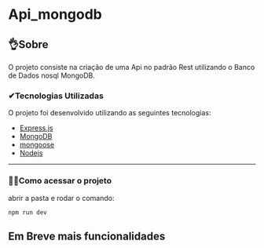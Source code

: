 # Api_mongodb



##   👌Sobre
O projeto consiste na criação de uma Api no padrão Rest utilizando o Banco de Dados nosql MongoDB.



###  ✔Tecnologias Utilizadas
O projeto foi desenvolvido utilizando as seguintes tecnologias:
- [Express.js](https://expressjs.com/pt-br/)
- [MongoDB](https://www.mongodb.com/pt-br)
- [mongoose](https://mongoosejs.com/)
- [Nodejs](https://nodejs.org/en)


---
###    🐱‍🏍Como acessar o projeto
abrir a pasta e
rodar o comando:

```
npm run dev

```



##     Em Breve mais funcionalidades

